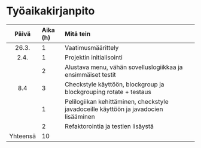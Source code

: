 # Työaikakirjanpito

| Päivä | Aika (h) | Mitä tein  |
| :----:|:-----| :-----|
| 26.3. | 1    | Vaatimusmäärittely |
| 2.4. | 1    | Projektin initialisointi |
| | 2    | Alustava menu, vähän sovelluslogiikkaa ja ensimmäiset testit  |
| 8.4 | 3    | Checkstyle käyttöön, blockgroup ja blockgrouping rotate + testaus  |
|  | 1    | Pelilogiikan kehittäminen, checkstyle javadoceille käyttöön ja javadocien lisääminen  |
|  | 2    | Refaktorointia ja testien lisäystä  |
| Yhteensä   | 10   | | 